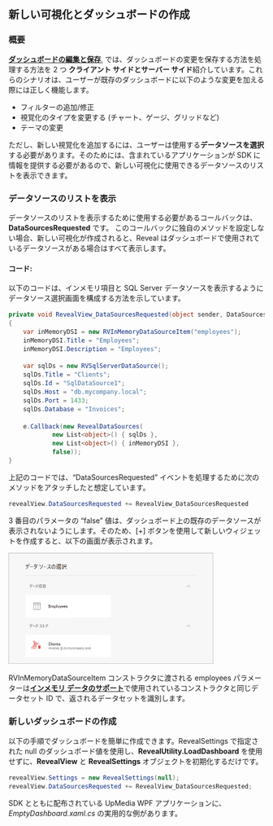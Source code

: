 ## 新しい可視化とダッシュボードの作成

### 概要

 [**ダッシュボードの編集と保存**](editing-saving-dashboards.html), では、ダッシュボードの変更を保存する方法を処理する方法を 2 つ **クライアント サイドとサーバー サイド**紹介しています。これらのシナリオは、ユーザーが既存のダッシュボードに以下のような変更を加える際には正しく機能します。

  - フィルターの追加/修正
  - 視覚化のタイプを変更する (チャート、ゲージ、グリッドなど)
  - テーマの変更

ただし、新しい視覚化を追加するには、ユーザーは使用する**データソースを選択**する必要があります。そのためには、含まれているアプリケーションが SDK に情報を提供する必要があるので、新しい可視化に使用できるデータソースのリストを表示できます。

### データソースのリストを表示

データソースのリストを表示するために使用する必要があるコールバックは、__DataSourcesRequested__ です。
このコールバックに独自のメソッドを設定しない場合、新しい可視化が作成されると、Reveal はダッシュボードで使用されているデータソースがある場合はすべて表示します。

#### コード:

以下のコードは、インメモリ項目と SQL Server データソースを表示するようにデータソース選択画面を構成する方法を示しています。

``` csharp
private void RevealView_DataSourcesRequested(object sender, DataSourcesRequestedEventArgs e)
{
    var inMemoryDSI = new RVInMemoryDataSourceItem("employees");
    inMemoryDSI.Title = "Employees";
    inMemoryDSI.Description = "Employees";

    var sqlDs = new RVSqlServerDataSource();
    sqlDs.Title = "Clients";
    sqlDs.Id = "SqlDataSource1";
    sqlDs.Host = "db.mycompany.local";
    sqlDs.Port = 1433;
    sqlDs.Database = "Invoices";

    e.Callback(new RevealDataSources(
            new List<object>() { sqlDs },
            new List<object>() { inMemoryDSI },
            false));
}
```

上記のコードでは、“DataSourcesRequested” イベントを処理するために次のメソッドをアタッチしたと想定しています。

``` csharp
revealView.DataSourcesRequested += RevealView_DataSourcesRequested
```

3 番目のパラメータの “false” 値は、ダッシュボード上の既存のデータソースが表示されないようにします。そのため、[+] ボタンを使用して新しいウィジェットを作成すると、以下の画面が表示されます。

<img src="images/displayingDataSources_web.png" alt="displayingDataSources\_web" width="80%"/>

RVInMemoryDataSourceItem コンストラクタに渡される employees パラメーターは[**インメモリ データのサポート**](in-memory-data.html)で使用されているコンストラクタと同じデータセット ID で、返されるデータセットを識別します。

### 新しいダッシュボードの作成

以下の手順でダッシュボードを簡単に作成できます。RevealSettings で指定された null のダッシュボード値を使用し、__RevealUtility.LoadDashboard__ を使用せずに、__RevealView__ と __RevealSettings__ オブジェクトを初期化するだけです。

``` csharp
revealView.Settings = new RevealSettings(null);
revealView.DataSourcesRequested += RevealView_DataSourcesRequested;
```

SDK とともに配布されている UpMedia WPF アプリケーションに、*EmptyDashboard.xaml.cs* の実用的な例があります。
